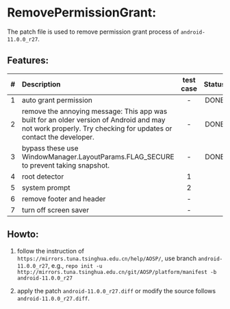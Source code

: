 # RemovePermissionGrant:

The patch file is used to remove permission grant process of `android-11.0.0_r27`.

## Features:

| # | Description |  test case   | Status |
| :----: |  :----  |  :----:  | :----: |
|1| auto grant permission | - | DONE |
|2| remove the annoying message: This app was built for an older version of Android and may not work properly. Try checking for updates or contact the developer. | - | DONE |
|3| bypass these use WindowManager.LayoutParams.FLAG_SECURE to prevent taking snapshot. | - | DONE |
|4| root detector | 1 | |
|5| system prompt | 2 | |
|6| remove footer and header | - | |
|7| turn off screen saver | - | |

## Howto: 

1. follow the instruction of `https://mirrors.tuna.tsinghua.edu.cn/help/AOSP/`, use branch `android-11.0.0_r27`, e.g., `repo init -u http://mirrors.tuna.tsinghua.edu.cn/git/AOSP/platform/manifest -b android-11.0.0_r27`

2. apply the patch `android-11.0.0_r27.diff` or modify the source follows `android-11.0.0_r27.diff`.
